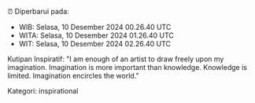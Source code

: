 ⏰ Diperbarui pada:
- WIB: Selasa, 10 Desember 2024 00.26.40 UTC
- WITA: Selasa, 10 Desember 2024 01.26.40 UTC
- WIT: Selasa, 10 Desember 2024 02.26.40 UTC

Kutipan Inspiratif:
"I am enough of an artist to draw freely upon my imagination. Imagination is more important than knowledge. Knowledge is limited. Imagination encircles the world."


Kategori: inspirational

